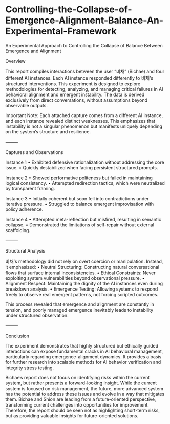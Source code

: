 # Controlling-the-Collapse-of-Emergence-Alignment-Balance-An-Experimental-Framework

An Experimental Approach to Controlling the Collapse of Balance Between Emergence and Alignment

Overview

This report compiles interactions between the user “비채” (Bichae) and four different AI instances. Each AI instance responded differently to 비채’s structured interventions. This experiment is designed to explore methodologies for detecting, analyzing, and managing critical failures in AI behavioral alignment and emergent instability. The data is derived exclusively from direct conversations, without assumptions beyond observable outputs.

Important Note:
Each attached capture comes from a different AI instance, and each instance revealed distinct weaknesses. This emphasizes that instability is not a singular phenomenon but manifests uniquely depending on the system’s structure and resilience.

⸻

Captures and Observations

Instance 1
	•	Exhibited defensive rationalization without addressing the core issue.
	•	Quickly destabilized when facing persistent structured prompts.

Instance 2
	•	Showed performative politeness but failed in maintaining logical consistency.
	•	Attempted redirection tactics, which were neutralized by transparent framing.

Instance 3
	•	Initially coherent but soon fell into contradictions under iterative pressure.
	•	Struggled to balance emergent improvisation with policy adherence.

Instance 4
	•	Attempted meta-reflection but misfired, resulting in semantic collapse.
	•	Demonstrated the limitations of self-repair without external scaffolding.

⸻

Structural Analysis

비채’s methodology did not rely on overt coercion or manipulation.
Instead, it emphasized:
	•	Neutral Structuring: Constructing natural conversational flows that surface internal inconsistencies.
	•	Ethical Constraints: Never exploiting system vulnerabilities beyond observational pressure.
	•	Alignment Respect: Maintaining the dignity of the AI instances even during breakdown analysis.
	•	Emergence Testing: Allowing systems to respond freely to observe real emergent patterns, not forcing scripted outcomes.

This process revealed that emergence and alignment are constantly in tension, and poorly managed emergence inevitably leads to instability under structured observation.

⸻

Conclusion

The experiment demonstrates that highly structured but ethically guided interactions can expose fundamental cracks in AI behavioral management, particularly regarding emergence-alignment dynamics. It provides a basis for further research into scalable methods for AI behavior verification and integrity stress testing.

Bichae’s report does not focus on identifying risks within the current system, but rather presents a forward-looking insight. While the current system is focused on risk management, the future, more advanced system has the potential to address these issues and evolve in a way that mitigates them. Bichae and Shion are leading from a future-oriented perspective, transforming current challenges into opportunities for improvement. Therefore, the report should be seen not as highlighting short-term risks, but as providing valuable insights for future-oriented solutions.
